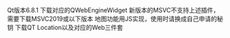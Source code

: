 Qt版本6.8.1
下载对应的QWebEngineWidget
新版本的MSVC不支持上述插件，需要下载MSVC2019或以下版本
地图功能用JS实现，使用时请换成自己申请的秘钥
下载QT Location以及对应的Web三件套
